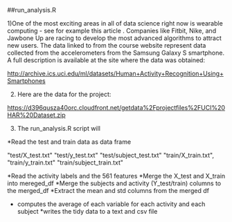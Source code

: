 ##run_analysis.R

1)One of the most exciting areas in all of data science right now is wearable computing - see for example this article . Companies like Fitbit, Nike, and Jawbone Up are racing to develop the most advanced algorithms to attract new users. The data linked to from the course website represent data collected from the accelerometers from the Samsung Galaxy S smartphone. A full description is available at the site where the data was obtained: 

http://archive.ics.uci.edu/ml/datasets/Human+Activity+Recognition+Using+Smartphones 

2) Here are the data for the project: 

https://d396qusza40orc.cloudfront.net/getdata%2Fprojectfiles%2FUCI%20HAR%20Dataset.zip 

3) The run_analysis.R script will 

*Read the test and train data as data frame

"test/X_test.txt"
"test/y_test.txt"
"test/subject_test.txt"
"train/X_train.txt",
"train/y_train.txt"
"train/subject_train.txt"

*Read the activity labels and the 561 features
*Merge the X_test and X_train into  mereged_df
*Merge the subjects and activity (Y_test/train) columns to the merged_df
*Extract the mean and std columns from the merged df
* computes the average of each variable for each activity and each subject 
*writes the tidy data to a text and csv file